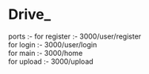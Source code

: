 # Drive_
ports :- for register :-  3000/user/register<br>
        for login :- 3000/user/login<br>
        for main :- 3000/home<br>
        for upload :- 3000/upload<br>
